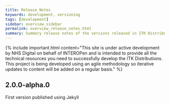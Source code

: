 ```yaml
---
title: Release Notes
keywords: development, versioning
tags: [development]
sidebar: overview_sidebar
permalink: overview_release_notes.html
summary: Summary release notes of the versions released in ITK Distribution Implementation Guide
---
```


{% include important.html content="This site is under active development by NHS Digital on behalf of INTEROPen and is intended to provide all the technical resources you need to successfully develop the ITK Distributions. This project is being developed using an agile methodology so iterative updates to content will be added on a regular basis." %}

  
## 2.0.0-alpha.0 ##
First version published using Jekyll

